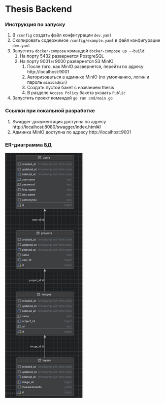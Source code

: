# Thesis Backend

### Инструкция по запуску

1. В `/config` создать файл конфигурации `dev.yaml`
2. Скопировать содержимое `/config/example.yaml` в файл конфигурации `dev.yaml`
3. Запустить `docker-compose` командой `docker-compose up --build`
    1. На порту 5432 развернется PostgreSQL
    2. На порту 9001 и 9000 развернется S3 MinIO
       1. После того, как MinIO развернется, перейти по адресу http://localhost:9001
       2. Авторизоваться в админке MinIO (по умолчанию, логин и пароль `minioadmin`)
       3. Создать пустой бакет с названием thesis
       4. В разделе `Access Policy` бакета укзаать `Public`
4. Запустить проект командой `go run cmd/main.go`

### Ссылки при локальной разработке
1. Swagger-документация доступна по адресу http://localhost:8080/swagger/index.html#/
2. Админка MinIO доступна по адресу http://localhost:9001

### ER-диаграмма БД
![img.png](img.png)